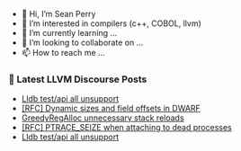 - 👋 Hi, I’m Sean Perry
- 👀 I’m interested in compilers (c++, COBOL, llvm)
- 🌱 I’m currently learning ...
- 💞️ I’m looking to collaborate on ...
- 📫 How to reach me ...

<!---
s66perry/s66perry is a ✨ special ✨ repository because its `README.md` (this file) appears on your GitHub profile.
You can click the Preview link to take a look at your changes.
--->
### 📕 Latest LLVM Discourse Posts

<!-- DISCOURSE-LLVM:START -->
- [Lldb test/api all unsupport](https://discourse.llvm.org/t/lldb-test-api-all-unsupport/86009#post_2)
- [[RFC] Dynamic sizes and field offsets in DWARF](https://discourse.llvm.org/t/rfc-dynamic-sizes-and-field-offsets-in-dwarf/85992#post_4)
- [GreedyRegAlloc unnecessary stack reloads](https://discourse.llvm.org/t/greedyregalloc-unnecessary-stack-reloads/86011#post_1)
- [[RFC] PTRACE_SEIZE when attaching to dead processes](https://discourse.llvm.org/t/rfc-ptrace-seize-when-attaching-to-dead-processes/85825#post_12)
- [Lldb test/api all unsupport](https://discourse.llvm.org/t/lldb-test-api-all-unsupport/86009#post_1)
<!-- DISCOURSE-LLVM:END -->
